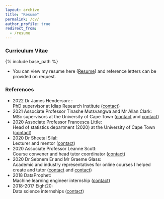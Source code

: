 ```yaml
---
layout: archive
title: "Resume"
permalink: /cv/
author_profile: true
redirect_from:
  - /resume
---
```


### Curriculum Vitae
{% include base_path %}

<!-- Update CV -->
 * You can view my resume here ([Resume](https://FJFehr.github.io/files/Fabio_Fehr_CV_2021.pdf)) and reference letters can be provided on request.

### References 
 * 2022 Dr James Henderson: : <br /> PhD supervisor at Idiap Research Institute ([contact](https://www.idiap.ch/~jhenderson/))
 * 2021 Associate Professor Tinashe Mutsvangwa and Mr Allan Clark: <br /> MSc supervisors at the University of Cape Town ([contact](http://www.bme.uct.ac.za/bme/staff) and [contact](http://www.stats.uct.ac.za/stats/people/academic/clark))
 * 2020 Associate Professor Francesca Little: <br /> Head of statistics department (2020) at the University of Cape Town ([contact](http://www.stats.uct.ac.za/stats/people/academic/little))
 * 2020 Dr Sheetal Silal: <br /> Lecturer and mentor ([contact](http://www.stats.uct.ac.za/stats/people/academic/silal))
 * 2020 Associate Professor Leanne Scott: <br /> Course convener and head tutor coordinator ([contact](http://www.stats.uct.ac.za/stats/people/academic/scott))
 * 2020 Dr Sebnem Er and Mr Graeme Glass: <br /> Academic and industry representatives for online courses I helped create and tutor ([contact](http://www.stats.uct.ac.za/stats/people/academic/er) and [contact](https://www.linkedin.com/in/graeme-glass-a8184722/?originalSubdomain=za))
 * 2018 DataProphet: <br /> Machine learning engineer internship ([contact](https://dataprophet.com/))
 * 2018-2017 Eight20: <br /> Data science internships ([contact](https://www.eighty20.co.za/))

